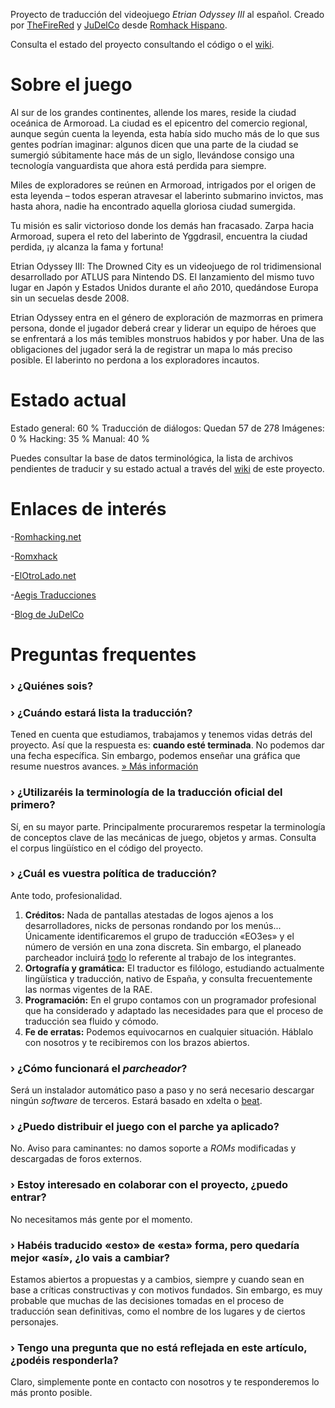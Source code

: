 Proyecto de traducción del videojuego *Etrian Odyssey III* al español. Creado por [TheFireRed](https://github.com/TheFireRed) y [JuDelCo](https://github.com/JuDelCo) desde [Romhack Hispano](http://www.romhackhispano.org).

Consulta el estado del proyecto consultando el código o el [wiki](https://github.com/AegisTrad/EO3es/wiki).

# Sobre el juego

Al sur de los grandes continentes, allende los mares, reside la ciudad oceánica de Armoroad. La ciudad es el epicentro del comercio regional, aunque según cuenta la leyenda, esta había sido mucho más de lo que sus gentes podrían imaginar: algunos dicen que una parte de la ciudad se sumergió súbitamente hace más de un siglo, llevándose consigo una tecnología vanguardista que ahora está perdida para siempre.

Miles de exploradores se reúnen en Armoroad, intrigados por el origen de esta leyenda – todos esperan atravesar el laberinto submarino invictos, mas hasta ahora, nadie ha encontrado aquella gloriosa ciudad sumergida.

Tu misión es salir victorioso donde los demás han fracasado. Zarpa hacia Armoroad, supera el reto del laberinto de Yggdrasil, encuentra la ciudad perdida, ¡y alcanza la fama y fortuna!

Etrian Odyssey III: The Drowned City es un videojuego de rol tridimensional desarrollado por ATLUS para Nintendo DS. El lanzamiento del mismo tuvo lugar en Japón y Estados Unidos durante el año 2010, quedándose Europa sin un secuelas desde 2008.

Etrian Odyssey entra en el género de exploración de mazmorras en primera persona, donde el jugador deberá crear y liderar un equipo de héroes que se enfrentará a los más temibles monstruos habidos y por haber. Una de las obligaciones del jugador será la de registrar un mapa lo más preciso posible. El laberinto no perdona a los exploradores incautos.

# Estado actual

Estado general: 60 %
Traducción de diálogos: Quedan 57 de 278
Imágenes: 0 %
Hacking: 35 %
Manual: 40 %

Puedes consultar la base de datos terminológica, la lista de archivos pendientes de traducir y su estado actual a través del [wiki]() de este proyecto.

# Enlaces de interés

-[Romhacking.net](http://www.romhacking.net/forum/)

-[Romxhack](http://romxhack.esforos.com/etrian-odyssey-iii-t311)

-[ElOtroLado.net](http://www.elotrolado.net/hilo_traduccion-etrian-odyssey-iii-50_1841176)

-[Aegis Traducciones](http://romxhack.esforos.com/portal.php)

-[Blog de JuDelCo](http://judelco.wordpress.com/)

# Preguntas frequentes

### › ¿Quiénes sois?


### › ¿Cuándo estará lista la traducción?

Tened en cuenta que estudiamos, trabajamos y tenemos vidas detrás del proyecto. Así que la respuesta es: <strong>cuando esté terminada</strong>. No podemos dar una fecha específica. Sin embargo, podemos enseñar una gráfica que resume nuestros avances.
<a title="Estado actual" href="http://eo3es.wordpress.com/faq/estado-actual/">» Más información</a>

### › ¿Utilizaréis la terminología de la traducción oficial del primero?

Sí, en su mayor parte. Principalmente procuraremos respetar la terminología de conceptos clave de las mecánicas de juego, objetos y armas. Consulta el corpus lingüístico en el código del proyecto.

### › ¿Cuál es vuestra política de traducción?

Ante todo, profesionalidad.

<ol>
	<li><strong>Créditos:</strong> Nada de pantallas atestadas de logos ajenos a los desarrolladores, nicks de personas rondando por los menús... Únicamente identificaremos el grupo de traducción «EO3es» y el número de versión en una zona discreta. Sin embargo, el planeado parcheador incluirá <span style="text-decoration:underline;">todo</span> lo referente al trabajo de los integrantes.</li>
	<li><strong>Ortografía y gramática:</strong> El traductor es filólogo, estudiando actualmente lingüística y traducción, nativo de España, y consulta frecuentemente las normas vigentes de la RAE.</li>
	<li><strong>Programación:</strong> En el grupo contamos con un programador profesional que ha considerado y adaptado las necesidades para que el proceso de traducción sea fluido y cómodo.</li>
	<li><strong>Fe de erratas:</strong> Podemos equivocarnos en cualquier situación. Háblalo con nosotros y te recibiremos con los brazos abiertos.</li>
</ol>

### › ¿Cómo funcionará el <em>parcheador</em>?

Será un instalador automático paso a paso y no será necesario descargar ningún <em>software</em> de terceros. Estará basado en xdelta o <a href="http://byuu.org/programming/beat/" target="_blank">beat</a>.

### › ¿Puedo distribuir el juego con el parche ya aplicado?

No. Aviso para caminantes: no damos soporte a <em>ROMs</em> modificadas y descargadas de foros externos.

### › Estoy interesado en colaborar con el proyecto, ¿puedo entrar?

No necesitamos más gente por el momento.

### › Habéis traducido «esto» de «esta» forma, pero quedaría mejor «así», ¿lo vais a cambiar?

Estamos abiertos a propuestas y a cambios, siempre y cuando sean en base a críticas constructivas y con motivos fundados. Sin embargo, es muy probable que muchas de las decisiones tomadas en el proceso de traducción sean definitivas, como el nombre de los lugares y de ciertos personajes.

### › Tengo una pregunta que no está reflejada en este artículo, ¿podéis responderla?

Claro, simplemente ponte en contacto con nosotros y te responderemos lo más pronto posible.

